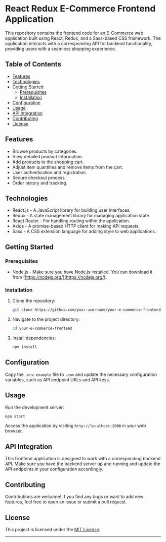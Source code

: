 

# React Redux E-Commerce Frontend Application

This repository contains the frontend code for an E-Commerce web application built using React, Redux, and a Sass-based CSS framework. The application interacts with a corresponding API for backend functionality, providing users with a seamless shopping experience.

## Table of Contents

- [Features](#features)
- [Technologies](#technologies)
- [Getting Started](#getting-started)
  - [Prerequisites](#prerequisites)
  - [Installation](#installation)
- [Configuration](#configuration)
- [Usage](#usage)
- [API Integration](#api-integration)
- [Contributing](#contributing)
- [License](#license)

## Features

- Browse products by categories.
- View detailed product information.
- Add products to the shopping cart.
- Adjust item quantities and remove items from the cart.
- User authentication and registration.
- Secure checkout process.
- Order history and tracking.

## Technologies

- React.js - A JavaScript library for building user interfaces.
- Redux - A state management library for managing application state.
- React Router - For handling routing within the application.
- Axios - A promise-based HTTP client for making API requests.
- Sass - A CSS extension language for adding style to web applications.

## Getting Started

### Prerequisites

- Node.js - Make sure you have Node.js installed. You can download it from [https://nodejs.org/](https://nodejs.org/).

### Installation

1. Clone the repository:

   ```bash
   git clone https://github.com/your-username/your-e-commerce-frontend.git
   ```

2. Navigate to the project directory:

   ```bash
   cd your-e-commerce-frontend
   ```

3. Install dependencies:

   ```bash
   npm install
   ```

## Configuration

Copy the `.env.example` file to `.env` and update the necessary configuration variables, such as API endpoint URLs and API keys.

## Usage

Run the development server:

```bash
npm start
```

Access the application by visiting `http://localhost:3000` in your web browser.

## API Integration

This frontend application is designed to work with a corresponding backend API. Make sure you have the backend server up and running and update the API endpoints in your configuration accordingly.

## Contributing

Contributions are welcome! If you find any bugs or want to add new features, feel free to open an issue or submit a pull request.

## License

This project is licensed under the [MIT License](LICENSE).

---

